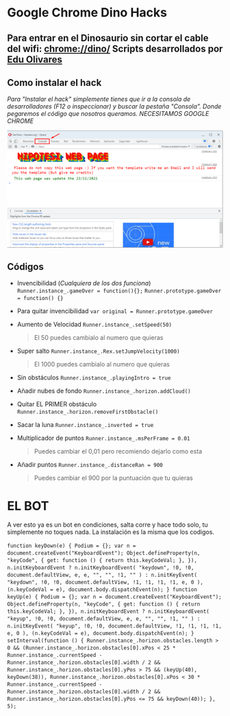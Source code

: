 # Google Chrome Dino Hacks
Para entrar en el Dinosaurio sin cortar el cable del wifi: [chrome://dino/](chrome://dino/)
Scripts desarrollados por [Edu Olivares](http://www.hipotesi.org)
--
## Como instalar el hack
_Para "Instalar el hack" simplemente tienes que ir a la consola de desarrolladores (F12 o inspeccionar) y buscar la pestaña "Consola". Donde pegaremos el código que nosotros queramos. NECESITAMOS GOOGLE CHROME_

![Consola de Dessarrolladores](https://github.com/Hipotesi-Dev/Chrome-T-Rex-Hacks/blob/main/Consola.png)

## Códigos

-  Invencibilidad (_Cualquiera de los dos funciona_)
`Runner.instance_.gameOver = function(){};`
`Runner.prototype.gameOver = function() {}`
- Para quitar invencibilidad
`var original = Runner.prototype.gameOver`
- Aumento de Velocidad
`Runner.instance_.setSpeed(50)` 

  > El 50 puedes cambialo al numero que quieras

- Super salto
`Runner.instance_.Rex.setJumpVelocity(1000)`
  > El 1000 puedes cambialo al numero que quieras
 
- Sin obstáculos
`Runner.instance_.playingIntro = true`
- Añadir nubes de fondo
`Runner.instance_.horizon.addCloud()`
- Quitar EL PRIMER obstáculo
`Runner.instance_.horizon.removeFirstObstacle()`
- Sacar la luna
`Runner.instance_.inverted = true`
- Multiplicador de puntos
`Runner.instance_.msPerFrame = 0.01`

  > Puedes cambiar el 0,01 pero recomiendo dejarlo como esta

- Añadir puntos
`Runner.instance_.distanceRan = 900`

  > Puedes cambiar el 900 por la puntuación que tu quieras

# EL BOT
A ver esto ya es un bot en condiciones, salta corre y hace todo solo, tu simplemente no toques nada. La instalación es la misma que los codigos.

``
function keyDown(e) {
  Podium = {};
  var n = document.createEvent("KeyboardEvent");
  Object.defineProperty(n, "keyCode", {
    get: function () {
      return this.keyCodeVal;
    },
  }),
    n.initKeyboardEvent
      ? n.initKeyboardEvent(
          "keydown",
          !0,
          !0,
          document.defaultView,
          e,
          e,
          "",
          "",
          !1,
          ""
        )
      : n.initKeyEvent(
          "keydown",
          !0,
          !0,
          document.defaultView,
          !1,
          !1,
          !1,
          !1,
          e,
          0
        ),
    (n.keyCodeVal = e),
    document.body.dispatchEvent(n);
}
function keyUp(e) {
  Podium = {};
  var n = document.createEvent("KeyboardEvent");
  Object.defineProperty(n, "keyCode", {
    get: function () {
      return this.keyCodeVal;
    },
  }),
    n.initKeyboardEvent
      ? n.initKeyboardEvent(
          "keyup",
          !0,
          !0,
          document.defaultView,
          e,
          e,
          "",
          "",
          !1,
          ""
        )
      : n.initKeyEvent(
          "keyup",
          !0,
          !0,
          document.defaultView,
          !1,
          !1,
          !1,
          !1,
          e,
          0
        ),
    (n.keyCodeVal = e),
    document.body.dispatchEvent(n);
}
setInterval(function () {
  Runner.instance_.horizon.obstacles.length > 0 &&
    (Runner.instance_.horizon.obstacles[0].xPos <
      25 * Runner.instance_.currentSpeed -
        Runner.instance_.horizon.obstacles[0].width / 2 &&
      Runner.instance_.horizon.obstacles[0].yPos > 75 &&
      (keyUp(40), keyDown(38)),
    Runner.instance_.horizon.obstacles[0].xPos <
      30 * Runner.instance_.currentSpeed -
        Runner.instance_.horizon.obstacles[0].width / 2 &&
      Runner.instance_.horizon.obstacles[0].yPos <= 75 &&
      keyDown(40));
}, 5);
``
